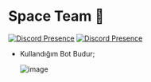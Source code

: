 # Space Team 💢
[![Discord Presence](https://lanyard.cnrad.dev/api/727342003339395146)](https://discord.com/users/727342003339395146)
[![Discord Presence](https://lanyard.cnrad.dev/api/896834304930369578)](https://discord.com/users/896834304930369578)

- Kullandığım Bot Budur; <p> 
![image](https://cdn.discordapp.com/attachments/996025851298717798/1112842508788048012/image.png)
